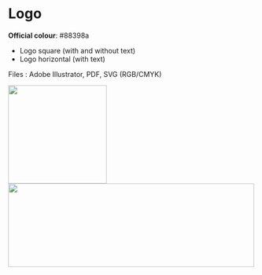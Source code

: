 # Logo

**Official colour**: #88398a

* Logo square (with and without text)
* Logo horizontal (with text)
 
Files : Adobe Illustrator, PDF, SVG (RGB/CMYK)

<img src="https://github.com/rladies/starter-kit/blob/master/logo/R-LadiesGlobal_RBG_online_LogoWithText.png" data-canonical-src="https://github.com/rladies/starter-kit/blob/master/logo/R-LadiesGlobal_RBG_online_LogoWithText.png" width="200" height="200" />

<img src="https://github.com/rladies/starter-kit/blob/master/logo/R-LadiesGlobal_RBG_online_LogoWithText_Horizontal.png" data-canonical-src="https://github.com/rladies/starter-kit/blob/master/logo/R-LadiesGlobal_RBG_online_LogoWithText_Horizontal.png" width="500" height="170" />
